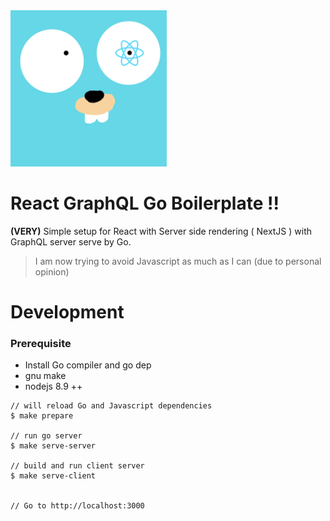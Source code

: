 <img src="./assets/go-react.png" width="250" />

# React GraphQL Go Boilerplate !!

**(VERY)** Simple setup for React with Server side rendering ( NextJS ) with GraphQL server serve by Go.

> I am now trying to avoid Javascript as much as I can (due to personal opinion)

# Development

### Prerequisite
- Install Go compiler and go dep
- gnu make
- nodejs 8.9 ++

```
// will reload Go and Javascript dependencies
$ make prepare 

// run go server
$ make serve-server 

// build and run client server
$ make serve-client 


// Go to http://localhost:3000
```


